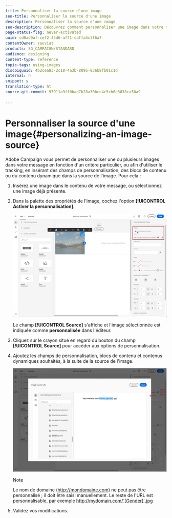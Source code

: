 ```yaml
---
title: Personnaliser la source d'une image
seo-title: Personnaliser la source d'une image
description: Personnaliser la source d'une image
seo-description: Découvrez comment personnaliser une image dans votre message en fonction d'un critère particulier, ou afin d'utiliser le tracking,
page-status-flag: never-activated
uuid: cd0ad9af-cef2-45d6-af71-caffa4c3f6a7
contentOwner: sauviat
products: SG_CAMPAIGN/STANDARD
audience: designing
content-type: reference
topic-tags: using-images
discoiquuid: 4b2cea83-2c18-4a3b-8095-836b8fb01c1d
internal: n
snippet: y
translation-type: ht
source-git-commit: 95911a9ff0bad7b28a30bce4c5cb6e3038ca50a9

---
```



# Personnaliser la source d'une image{#personalizing-an-image-source}

Adobe Campaign vous permet de personnaliser une ou plusieurs images dans votre message en fonction d'un critère particulier, ou afin d'utiliser le tracking, en insérant des champs de personnalisation, des blocs de contenu ou du contenu dynamique dans la source de l'image. Pour cela :

1. Insérez une image dans le contenu de votre message, ou sélectionnez une image déjà présente.
1. Dans la palette des propriétés de l'image, cochez l'option **[!UICONTROL Activer la personnalisation]**.

   ![](assets/des_personalize_images_1.png)

   Le champ **[!UICONTROL Source]** s'affiche et l'image sélectionnée est indiquée comme **personnalisée** dans l'éditeur.

1. Cliquez sur le crayon situé en regard du bouton du champ **[!UICONTROL Source]** pour accéder aux options de personnalisation.
1. Ajoutez les champs de personnalisation, blocs de contenu et contenus dynamiques souhaités, à la suite de la source de l'image.

   ![](assets/des_personalize_images_2.png)

   >[!NOTE]
   >
   >Le nom de domaine (http://mondomaine.com) ne peut pas être personnalisé ; il doit être saisi manuellement. Le reste de l'URL est personnalisable, par exemple http://mydomain.com/`[Gender]`.jpg

1. Validez vos modifications.

